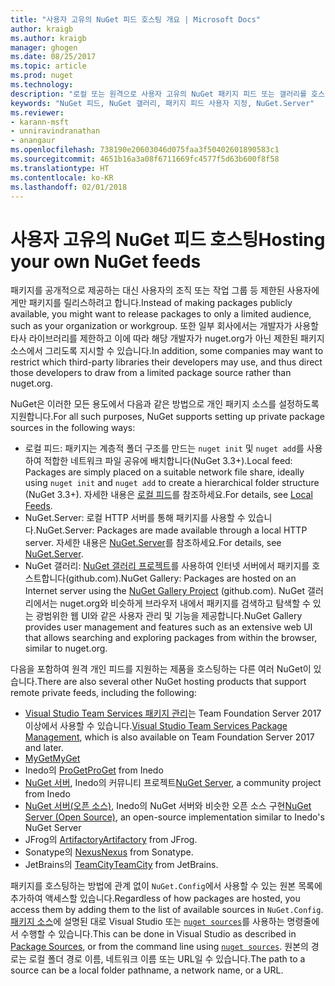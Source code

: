 ```yaml
---
title: "사용자 고유의 NuGet 피드 호스팅 개요 | Microsoft Docs"
author: kraigb
ms.author: kraigb
manager: ghogen
ms.date: 08/25/2017
ms.topic: article
ms.prod: nuget
ms.technology: 
description: "로컬 또는 원격으로 사용자 고유의 NuGet 패키지 피드 또는 갤러리를 호스팅하기 위한 개요입니다."
keywords: "NuGet 피드, NuGet 갤러리, 패키지 피드 사용자 지정, NuGet.Server"
ms.reviewer:
- karann-msft
- unniravindranathan
- anangaur
ms.openlocfilehash: 738190e20603046d075faa3f50402601890583c1
ms.sourcegitcommit: 4651b16a3a08f6711669fc4577f5d63b600f8f58
ms.translationtype: HT
ms.contentlocale: ko-KR
ms.lasthandoff: 02/01/2018
---
```

# <a name="hosting-your-own-nuget-feeds"></a><span data-ttu-id="49807-104">사용자 고유의 NuGet 피드 호스팅</span><span class="sxs-lookup"><span data-stu-id="49807-104">Hosting your own NuGet feeds</span></span>

<span data-ttu-id="49807-105">패키지를 공개적으로 제공하는 대신 사용자의 조직 또는 작업 그룹 등 제한된 사용자에게만 패키지를 릴리스하려고 합니다.</span><span class="sxs-lookup"><span data-stu-id="49807-105">Instead of making packages publicly available, you might want to release packages to only a limited audience, such as your organization or workgroup.</span></span> <span data-ttu-id="49807-106">또한 일부 회사에서는 개발자가 사용할 타사 라이브러리를 제한하고 이에 따라 해당 개발자가 nuget.org가 아닌 제한된 패키지 소스에서 그리도록 지시할 수 있습니다.</span><span class="sxs-lookup"><span data-stu-id="49807-106">In addition, some companies may want to restrict which third-party libraries their developers may use, and thus direct those developers to draw from a limited package source rather than nuget.org.</span></span>

<span data-ttu-id="49807-107">NuGet은 이러한 모든 용도에서 다음과 같은 방법으로 개인 패키지 소스를 설정하도록 지원합니다.</span><span class="sxs-lookup"><span data-stu-id="49807-107">For all such purposes, NuGet supports setting up private package sources in the following ways:</span></span>

- <span data-ttu-id="49807-108">로컬 피드: 패키지는 계층적 폴더 구조를 만드는 `nuget init` 및 `nuget add`를 사용하여 적합한 네트워크 파일 공유에 배치합니다(NuGet 3.3+).</span><span class="sxs-lookup"><span data-stu-id="49807-108">Local feed: Packages are simply placed on a suitable network file share, ideally using `nuget init` and `nuget add` to create a hierarchical folder structure (NuGet 3.3+).</span></span> <span data-ttu-id="49807-109">자세한 내용은 [로컬 피드](../hosting-packages/local-feeds.md)를 참조하세요.</span><span class="sxs-lookup"><span data-stu-id="49807-109">For details, see [Local Feeds](../hosting-packages/local-feeds.md).</span></span>
- <span data-ttu-id="49807-110">NuGet.Server: 로컬 HTTP 서버를 통해 패키지를 사용할 수 있습니다.</span><span class="sxs-lookup"><span data-stu-id="49807-110">NuGet.Server: Packages are made available through a local HTTP server.</span></span> <span data-ttu-id="49807-111">자세한 내용은 [NuGet.Server](../hosting-packages/nuget-server.md)를 참조하세요.</span><span class="sxs-lookup"><span data-stu-id="49807-111">For details, see [NuGet.Server](../hosting-packages/nuget-server.md).</span></span>
- <span data-ttu-id="49807-112">NuGet 갤러리: [NuGet 갤러리 프로젝트](https://github.com/NuGet/NuGetGallery#build-and-run-the-gallery-in-arbitrary-number-easy-steps)를 사용하여 인터넷 서버에서 패키지를 호스트합니다(github.com).</span><span class="sxs-lookup"><span data-stu-id="49807-112">NuGet Gallery: Packages are hosted on an Internet server using the [NuGet Gallery Project](https://github.com/NuGet/NuGetGallery#build-and-run-the-gallery-in-arbitrary-number-easy-steps) (github.com).</span></span> <span data-ttu-id="49807-113">NuGet 갤러리에서는 nuget.org와 비슷하게 브라우저 내에서 패키지를 검색하고 탐색할 수 있는 광범위한 웹 UI와 같은 사용자 관리 및 기능을 제공합니다.</span><span class="sxs-lookup"><span data-stu-id="49807-113">NuGet Gallery provides user management and features such as an extensive web UI that allows searching and exploring packages from within the browser, similar to nuget.org.</span></span>

<span data-ttu-id="49807-114">다음을 포함하여 원격 개인 피드를 지원하는 제품을 호스팅하는 다른 여러 NuGet이 있습니다.</span><span class="sxs-lookup"><span data-stu-id="49807-114">There are also several other NuGet hosting products that support remote private feeds, including the following:</span></span>

- <span data-ttu-id="49807-115">[Visual Studio Team Services 패키지 관리](https://www.visualstudio.com/docs/package/nuget/publish)는 Team Foundation Server 2017 이상에서 사용할 수 있습니다.</span><span class="sxs-lookup"><span data-stu-id="49807-115">[Visual Studio Team Services Package Management](https://www.visualstudio.com/docs/package/nuget/publish), which is also available on Team Foundation Server 2017 and later.</span></span>
- [<span data-ttu-id="49807-116">MyGet</span><span class="sxs-lookup"><span data-stu-id="49807-116">MyGet</span></span>](http://myget.org)
- <span data-ttu-id="49807-117">Inedo의 [ProGet](http://inedo.com/proget)</span><span class="sxs-lookup"><span data-stu-id="49807-117">[ProGet](http://inedo.com/proget) from Inedo</span></span>
- <span data-ttu-id="49807-118">[NuGet 서버](http://nugetserver.net/), Inedo의 커뮤니티 프로젝트</span><span class="sxs-lookup"><span data-stu-id="49807-118">[NuGet Server](http://nugetserver.net/), a community project from Inedo</span></span>
- <span data-ttu-id="49807-119">[NuGet 서버(오픈 소스)](http://nuget-server.net), Inedo의 NuGet 서버와 비슷한 오픈 소스 구현</span><span class="sxs-lookup"><span data-stu-id="49807-119">[NuGet Server (Open Source)](http://nuget-server.net), an open-source implementation similar to Inedo's NuGet Server</span></span>
- <span data-ttu-id="49807-120">JFrog의 [Artifactory](https://www.jfrog.com/artifactory/)</span><span class="sxs-lookup"><span data-stu-id="49807-120">[Artifactory](https://www.jfrog.com/artifactory/) from JFrog.</span></span>
- <span data-ttu-id="49807-121">Sonatype의 [Nexus](http://www.sonatype.org/nexus/)</span><span class="sxs-lookup"><span data-stu-id="49807-121">[Nexus](http://www.sonatype.org/nexus/) from Sonatype.</span></span>
- <span data-ttu-id="49807-122">JetBrains의 [TeamCity](https://www.jetbrains.com/teamcity/)</span><span class="sxs-lookup"><span data-stu-id="49807-122">[TeamCity](https://www.jetbrains.com/teamcity/) from JetBrains.</span></span>

<span data-ttu-id="49807-123">패키지를 호스팅하는 방법에 관계 없이 `NuGet.Config`에서 사용할 수 있는 원본 목록에 추가하여 액세스할 있습니다.</span><span class="sxs-lookup"><span data-stu-id="49807-123">Regardless of how packages are hosted, you access them by adding them to the list of available sources in `NuGet.Config`.</span></span> <span data-ttu-id="49807-124">[패키지 소스](../tools/package-manager-ui.md#package-sources)에 설명된 대로 Visual Studio 또는 [`nuget sources`](../tools/cli-ref-sources.md)를 사용하는 명령줄에서 수행할 수 있습니다.</span><span class="sxs-lookup"><span data-stu-id="49807-124">This can be done in Visual Studio as described in [Package Sources](../tools/package-manager-ui.md#package-sources), or from the command line using [`nuget sources`](../tools/cli-ref-sources.md).</span></span> <span data-ttu-id="49807-125">원본의 경로는 로컬 폴더 경로 이름, 네트워크 이름 또는 URL일 수 있습니다.</span><span class="sxs-lookup"><span data-stu-id="49807-125">The path to a source can be a local folder pathname, a network name, or a URL.</span></span>
